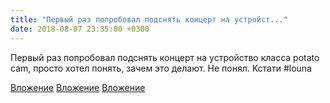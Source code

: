 ```yaml
---
title: "Первый раз попробовал подснять концерт на устройст..."
date: 2018-08-07 23:35:00 +0300
---
```


Первый раз попробовал подснять концерт на устройство класса potato cam, просто хотел понять, зачем это делают. Не понял. Кстати #louna


[Вложение](https://vk.com/video41076938_456239327)
[Вложение](https://vk.com/video41076938_456239328)
[Вложение](https://vk.com/video41076938_456239329)
